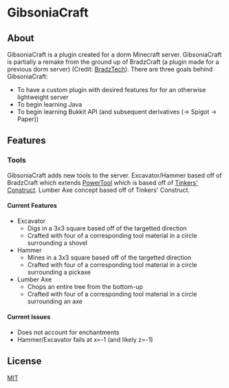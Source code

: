 # GibsoniaCraft

## About

GibsoniaCraft is a plugin created for a dorm Minecraft server. GibsoniaCraft is partially a remake from the ground up of BradzCraft (a plugin made for a previous dorm server) (Credit: [BradzTech](https://github.com/bradztech)). There are three goals behind GibsoniaCraft:
- To have a custom plugin with desired features for for an otherwise lightweight server
- To begin learning Java
- To begin learning Bukkit API (and subsequent derivatives (-> Spigot -> Paper))

## Features

### Tools

GibsoniaCraft adds new tools to the server. Excavator/Hammer based off of BradzCraft which extends [PowerTool](https://bitbucket.org/bloodyshade/powermining/src/default/) which is based off of [Tinkers' Construct](https://github.com/SlimeKnights/TinkersConstruct). Lumber Axe concept based off of Tinkers' Construct. 

#### Current Features

- Excavator
  - Digs in a 3x3 square based off of the targetted direction
  - Crafted with four of a corresponding tool material in a circle surrounding a shovel
- Hammer
  - Mines in a 3x3 square based off of the targetted direction
  - Crafted with four of a corresponding tool material in a circle surrounding a pickaxe
- Lumber Axe
  - Chops an entire tree from the bottom-up
  - Crafted with four of a corresponding tool material in a circle surrounding an axe
  
#### Current Issues

- Does not account for enchantments
- Hammer/Excavator fails at x=-1 (and likely z=-1)

## License
[MIT](LICENSE)
